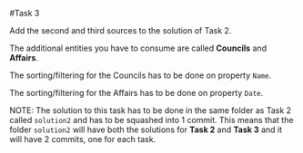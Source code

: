 #Task 3

Add the second and third sources to the solution of Task 2.

The additional entities you have to consume are called **Councils** and **Affairs**.

The sorting/filtering for the Councils has to be done on property `Name`.

The sorting/filtering for the Affairs has to be done on property `Date`.

NOTE: The solution to this task has to be done in the same folder as Task 2 called `solution2` and has to be squashed into 1 commit.
This means that the folder `solution2` will have both the solutions for **Task 2** and **Task 3** and it will have 2 commits, 
one for each task.
